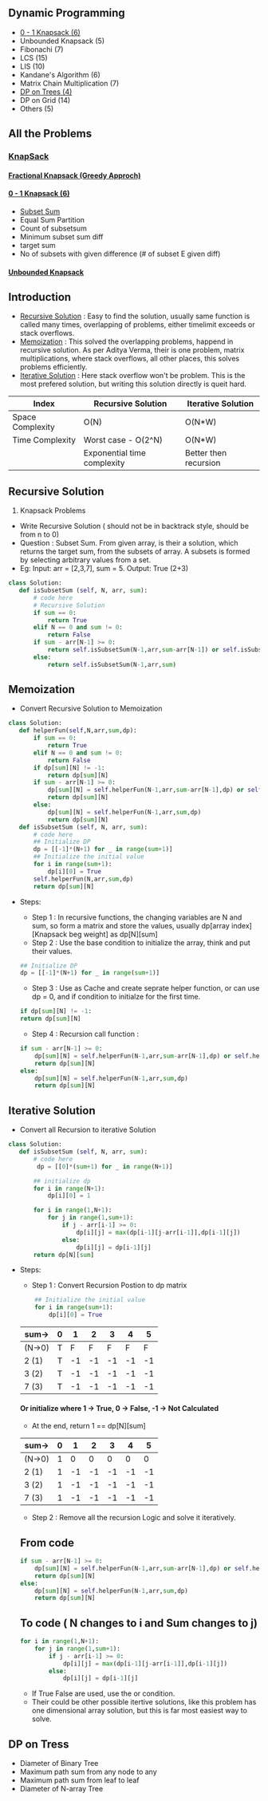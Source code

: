 ## Dynamic Programming
 - [0 - 1 Knapsack (6)](#0---1-knapsack-6)
 - Unbounded Knapsack (5)
 - Fibonachi (7)
 - LCS (15)
 - LIS (10)
 - Kandane's Algorithm (6)
 - Matrix Chain Multiplication (7)
 - [DP on Trees (4)](#dp-on-tress)
 - DP on Grid (14)
 - Others (5)

## All the Problems
 ### [KnapSack](https://www.geeksforgeeks.org/introduction-to-knapsack-problem-its-types-and-how-to-solve-them/)
 #### [Fractional Knapsack (Greedy Approch)](https://www.geeksforgeeks.org/fractional-knapsack-problem/)
 #### [0 - 1 Knapsack (6) ](https://www.geeksforgeeks.org/0-1-knapsack-problem-dp-10/)
  - [Subset Sum](https://practice.geeksforgeeks.org/problems/0-1-knapsack-problem0945/1?utm_source=geeksforgeeks&utm_medium=article_practice_tab&utm_campaign=article_practice_tab)
  - Equal Sum Partition
  - Count of subsetsum
  - Minimum subset sum diff
  - target sum
  - No of subsets with given difference (# of subset E given diff)

#### [Unbounded Knapsack]()

## Introduction
 - [Recursive Solution](#recursive-solution) : Easy to find the solution, usually same function is called many times, overlapping of problems, either timelimit exceeds or stack overflows.
 - [Memoization](#memoization) : This solved the overlapping problems, happend in recursive solution. As per Aditya Verma, their is one problem, matrix multiplications, where stack overflows, all other places, this solves problems efficiently.
 - [Iterative Solution](#iterative-solution) : Here stack overflow won't be problem. This is the most prefered solution, but writing this solution directly is queit hard. 

| Index | Recursive Solution | Iterative Solution |
| -- | -- | -- |
| Space Complexity |  O(N)  |  O(N*W) | 
| Time Complexity | Worst case - O(2^N) | O(N*W)  |
|                 | Exponential time complexity | Better then recursion |


## Recursive Solution
1. Knapsack Problems
 - Write Recursive Solution ( should not be in backtrack style, should be from n to 0)
 - Question : Subset Sum. From given array, is their a solution, which returns the target sum, from the subsets of array. A subsets is formed by selecting arbitrary values from a set. 
 - Eg: Input: arr = [2,3,7], sum = 5.   Output: True (2+3)
 ```python
 class Solution:
    def isSubsetSum (self, N, arr, sum):
        # code here 
        # Recursive Solution
        if sum == 0:
            return True
        elif N == 0 and sum != 0:
            return False
        if sum - arr[N-1] >= 0:
            return self.isSubsetSum(N-1,arr,sum-arr[N-1]) or self.isSubsetSum(N-1,arr,sum)
        else:
            return self.isSubsetSum(N-1,arr,sum)
 ```

 ## Memoization
 - Convert Recursive Solution to Memoization
 ```python
 class Solution:
    def helperFun(self,N,arr,sum,dp):
        if sum == 0:
            return True
        elif N == 0 and sum != 0:
            return False
        if dp[sum][N] != -1:
            return dp[sum][N]
        if sum - arr[N-1] >= 0:
            dp[sum][N] = self.helperFun(N-1,arr,sum-arr[N-1],dp) or self.helperFun(N-1,arr,sum,dp)
            return dp[sum][N]
        else:
            dp[sum][N] = self.helperFun(N-1,arr,sum,dp)
            return dp[sum][N]
    def isSubsetSum (self, N, arr, sum):
        # code here 
        ## Initialize DP
        dp = [[-1]*(N+1) for _ in range(sum+1)]
        ## Initialize the initial value
        for i in range(sum+1):
            dp[i][0] = True
        self.helperFun(N,arr,sum,dp)
        return dp[sum][N]
 ```
 - Steps:
    - Step 1 : In recursive functions, the changing variables are N and sum, so form 
    a matrix and store the values, usually dp[array index][Knapsack beg weight] as dp[N][sum]
    - Step 2 : Use the base condition to initialize the array, think and put their values. 
    ```python
    ## Initialize DP
    dp = [[-1]*(N+1) for _ in range(sum+1)]
    ```
    - Step 3 : Use as Cache and create seprate helper function, or can use dp = 0, and if condition to initialze for the first time.
    ```python
    if dp[sum][N] != -1:
    return dp[sum][N]
    ```
    - Step 4 : Recursion call function :

    ```python
    if sum - arr[N-1] >= 0:
        dp[sum][N] = self.helperFun(N-1,arr,sum-arr[N-1],dp) or self.helperFun(N-1,arr,sum,dp)
        return dp[sum][N]
    else:
        dp[sum][N] = self.helperFun(N-1,arr,sum,dp)
        return dp[sum][N]
    ```


## Iterative Solution
 - Convert all Recursion to iterative Solution
 ```python
 class Solution:
    def isSubsetSum (self, N, arr, sum):
        # code here 
         dp = [[0]*(sum+1) for _ in range(N+1)]

        ## initialize dp
        for i in range(N+1):
            dp[i][0] = 1

        for i in range(1,N+1):
            for j in range(1,sum+1):
                if j - arr[i-1] >= 0:
                    dp[i][j] = max(dp[i-1][j-arr[i-1]],dp[i-1][j])
                else:
                    dp[i][j] = dp[i-1][j]
        return dp[N][sum]
 ```
 - Steps:
    - Step 1 : Convert Recursion Postion to dp matrix
    ```python
        ## Initialize the initial value
        for i in range(sum+1):
            dp[i][0] = True
    ```
    | sum->| 0 | 1 | 2 | 3 | 4 | 5 | 
    |----|----|----|----|----|---| --|
    |(N->0) | T  | F  | F | F | F | F |
    | 2 (1)| T | -1 | -1 |-1 |-1 |-1 |
    | 3 (2)| T | -1 |-1 |-1 |-1 |-1 |
    | 7 (3)| T | -1 |-1 |-1 |-1 |-1 |
    #### Or initialize where 1 -> True, 0 -> False, -1 -> Not Calculated
    - At the end, return 1 == dp[N][sum]

    | sum->| 0 | 1 | 2 | 3 | 4 | 5 | 
    |----|----|----|----|----|---| --|
    |(N->0) | 1  | 0  | 0 | 0 | 0 | 0 |
    | 2 (1)| 1 | -1 | -1 |-1 |-1 |-1 |
    | 3 (2)| 1 | -1 |-1 |-1 |-1 |-1 |
    | 7 (3)| 1 | -1 |-1 |-1 |-1 |-1 |

    - Step 2 : Remove all the recursion Logic and solve it iteratively.
    ## From code
    ```python
    if sum - arr[N-1] >= 0:
        dp[sum][N] = self.helperFun(N-1,arr,sum-arr[N-1],dp) or self.helperFun(N-1,arr,sum,dp)
        return dp[sum][N]
    else:
        dp[sum][N] = self.helperFun(N-1,arr,sum,dp)
        return dp[sum][N]
    ```
    ## To code ( N changes to i and Sum changes to j)
    ```python
    for i in range(1,N+1):
        for j in range(1,sum+1):
            if j - arr[i-1] >= 0:
                dp[i][j] = max(dp[i-1][j-arr[i-1]],dp[i-1][j])
            else:
                dp[i][j] = dp[i-1][j]
    ```
    - If True False are used, use the or condition.
    - Their could be other possible itertive solutions, like this problem has one dimensional array solution, but this is far most easiest way to solve.

## DP on Tress
 - Diameter of Binary Tree
 - Maximum path sum from any node to any
 - Maximum path sum from leaf to leaf
 - Diameter of N-array Tree
 